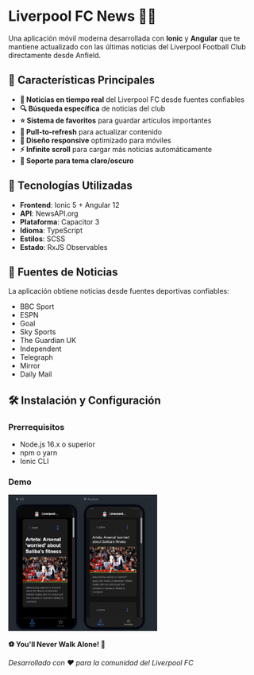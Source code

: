 # Liverpool FC News 📰🔴

Una aplicación móvil moderna desarrollada con **Ionic** y **Angular** que te mantiene actualizado con las últimas noticias del Liverpool Football Club directamente desde Anfield.

## 🎯 Características Principales

- **📰 Noticias en tiempo real** del Liverpool FC desde fuentes confiables
- **🔍 Búsqueda específica** de noticias del club
- **⭐ Sistema de favoritos** para guardar artículos importantes
- **🔄 Pull-to-refresh** para actualizar contenido
- **📱 Diseño responsive** optimizado para móviles
- **⚡ Infinite scroll** para cargar más noticias automáticamente
- **🌙 Soporte para tema claro/oscuro**

## 🚀 Tecnologías Utilizadas

- **Frontend**: Ionic 5 + Angular 12
- **API**: NewsAPI.org
- **Plataforma**: Capacitor 3
- **Idioma**: TypeScript
- **Estilos**: SCSS
- **Estado**: RxJS Observables

## 📱 Fuentes de Noticias

La aplicación obtiene noticias desde fuentes deportivas confiables:
- BBC Sport
- ESPN
- Goal
- Sky Sports
- The Guardian UK
- Independent
- Telegraph
- Mirror
- Daily Mail

## 🛠️ Instalación y Configuración

### Prerrequisitos
- Node.js 16.x o superior
- npm o yarn
- Ionic CLI

### Demo
<img src="src/assets/demoapp.png" alt="Demo App" width="300" height="auto" />


**⚽ You'll Never Walk Alone! 🔴**

*Desarrollado con ❤️ para la comunidad del Liverpool FC*
